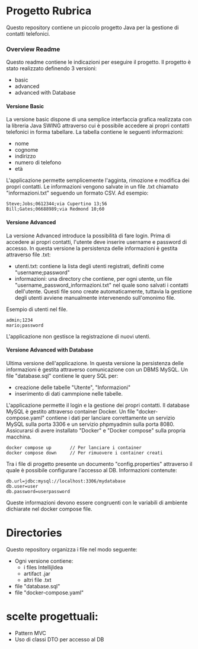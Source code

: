 # Progetto Rubrica

Questo repository contiene un piccolo progetto Java per la gestione di contatti telefonici.

### Overview Readme

Questo readme contiene le indicazioni per eseguire il progetto. Il progetto è stato realizzato definendo 3 versioni:

- basic
- advanced
- advanced with Database

#### Versione Basic

La versione basic dispone di una semplice interfaccia grafica realizzata con la libreria Java SWING attraverso cui è possibile accedere ai propri contatti telefonici in forma tabellare.
La tabella contiene le seguenti informazioni:

- nome
- cognome
- indirizzo
- numero di telefono
- età

L'applicazione permette semplicemente l'agginta, rimozione e modifica dei propri contatti. Le informazioni vengono salvate in un file .txt chiamato "informazioni.txt" seguendo un formato CSV.
Ad esempio:

```
Steve;Jobs;0612344;via Cupertino 13;56
Bill;Gates;06688989;via Redmond 10;60
```

#### Versione Advanced

La versione Advanced introduce la possibilità di fare login. Prima di accedere ai propri contatti, l'utente deve inserire username e password di accesso.
In questa versione la persistenza delle informazioni è gestita attraverso file .txt:

- utenti.txt: contiene la lista degli utenti registrati, definiti come "username;password"
- informazioni: una directory che contiene, per ogni utente, un file "username_password_informazioni.txt" nel quale sono salvati i contatti dell'utente. Questi file sono create automaticamente, tuttavia la gestione degli utenti avviene manualmente intervenendo sull'omonimo file.

Esempio di utenti nel file.

```
admin;1234
mario;password
```

L'applicazione non gestisce la registrazione di nuovi utenti.

#### Versione Advanced with Database

Ultima versione dell'applicazione. In questa versione la persistenza delle informazioni è gestita attraverso comunicazione con un DBMS MySQL. Un file "database.sql" contiene le query SQL per:

- creazione delle tabelle "Utente", "Informazioni"
- inserimento di dati cammpione nelle tabelle.

L'applicazione permette il login e la gestione dei propri contatti.
Il database MySQL è gestito attraverso container Docker. Un file "docker-compose.yaml" contiene i dati per lanciare correttamente un servizio MySQL sulla porta 3306 e un servizio phpmyadmin sulla porta 8080.
Assicurarsi di avere installato "Docker" e "Docker compose" sulla propria macchina.

```
docker compose up       // Per lanciare i container
docker compose down     // Per rimuovere i container creati
```

Tra i file di progetto presente un documento "config.properties" attraverso il quale è possibile configurare l'accesso al DB.
Informazioni contenute:

```
db.url=jdbc:mysql://localhost:3306/mydatabase
db.user=user
db.password=userpassword
```

Queste informazioni devono essere congruenti con le variabili di ambiente dichiarate nel docker compose file.

# Directories

Questo repository organizza i file nel modo seguente:

- Ogni versione contiene:
  - i files IntellijIdea
  - artifact .jar
  - altri file .txt
- file "database.sql"
- file "docker-compose.yaml"

# scelte progettuali:

- Pattern MVC
- Uso di classi DTO per accesso al DB
